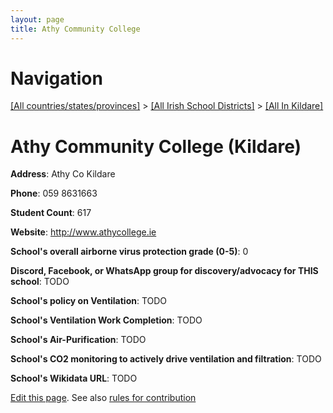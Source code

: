 ```yaml
---
layout: page
title: Athy Community College
---
```

# Navigation

[[All countries/states/provinces]](../../..) > [[All Irish School Districts]](../..) > [[All In Kildare]](..)

# Athy Community College (Kildare)

**Address**: Athy Co Kildare

**Phone**: 059 8631663

**Student Count**: 617

**Website**: <http://www.athycollege.ie>

**School's overall airborne virus protection grade (0-5)**: 0

**Discord, Facebook, or WhatsApp group for discovery/advocacy for THIS school**: TODO

**School's policy on Ventilation**: TODO

**School's Ventilation Work Completion**: TODO

**School's Air-Purification**: TODO

**School's CO2 monitoring to actively drive ventilation and filtration**: TODO

**School's Wikidata URL**: TODO


[Edit this page](https://github.com/ventilate-schools/Ireland/edit/main/./Kildare/Athy_Community_College.md). See also [rules for contribution](../../../contribution-rules/)